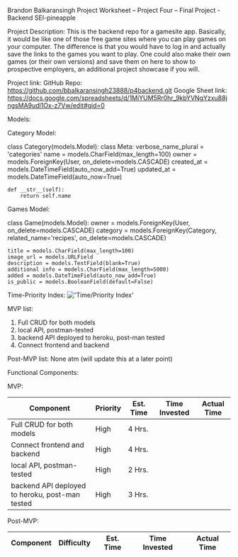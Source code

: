 Brandon Balkaransingh
Project Worksheet – Project Four – Final Project - Backend
SEI-pineapple

Project Description:
This is the backend repo for a gamesite app. Basically, it would be like one of those free game sites where you can play games on your computer. The difference is that you would have to log in and actually save the links to the games you want to play. One could also make their own games (or their own versions) and save them on here to show to prospective employers, an additional project showcase if you will.



Project link: 
GitHub Repo: https://github.com/bbalkaransingh23888/p4backend.git
Google Sheet link: https://docs.google.com/spreadsheets/d/1MiYUM5Rr0hr_9kbYVNgYzxu88jngsMA9udl1Ox-z7Vw/edit#gid=0


Models: 

Category Model:

class Category(models.Model):
    class Meta:
        verbose_name_plural = 'categories'
    name = models.CharField(max_length=100)
    owner = models.ForeignKey(User, on_delete=models.CASCADE)
    created_at = models.DateTimeField(auto_now_add=True)
    updated_at = models.DateTimeField(auto_now=True)

    def __str__(self):
        return self.name


Games Model: 

class Game(models.Model):
    owner = models.ForeignKey(User, on_delete=models.CASCADE)
    category = models.ForeignKey(Category, related_name='recipes', on_delete=models.CASCADE)

    title = models.CharField(max_length=100)
    image_url = models.URLField
    description = models.TextField(blank=True)
    additional info = models.CharField(max_length=5000)
    added = models.DateTimeField(auto_now_add=True)
    is_public = models.BooleanField(default=False)


Time-Priority Index: !['Time/Priority Index'](image4.jpeg)

MVP list:
1)	Full CRUD for both models
2)	local API, postman-tested
3)	backend API deployed to heroku, post-man tested
4)  Connect frontend and backend

Post-MVP list:
None atm (will update this at a later point)

Functional Components: 

MVP:

|Component|Priority|Est. Time|Time Invested|Actual Time|
|---------|--------|---------|-------------|-----------|
|Full CRUD for both models|High|4 Hrs.||| 		
|Connect frontend and backend|High|4 Hrs.||| 		
|local API, postman-tested|High|2 Hrs.||| 		
|backend API deployed to heroku, post-man tested|High|3 Hrs.||| 			
		

Post-MVP:

|Component|Difficulty|Est. Time|Time Invested|Actual Time|
|---------|--------------------|---------|-------------|-----------|
